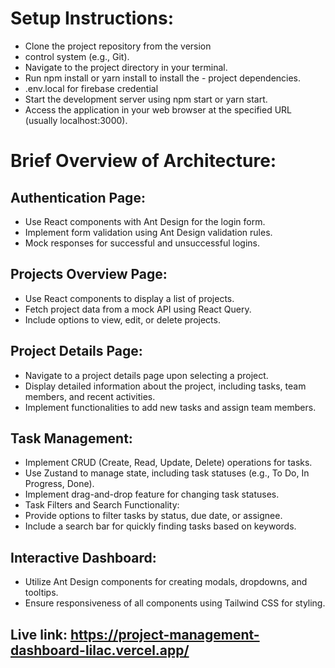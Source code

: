 # Setup Instructions:

- Clone the project repository from the version 
- control system (e.g., Git).
- Navigate to the project directory in your terminal.
- Run npm install or yarn install to install the - project dependencies.
- .env.local for firebase credential
- Start the development server using npm start or yarn start.
- Access the application in your web browser at the specified URL (usually localhost:3000).


# Brief Overview of Architecture:

## Authentication Page:
- Use React components with Ant Design for the login form.
- Implement form validation using Ant Design validation rules.
- Mock responses for successful and unsuccessful logins.
## Projects Overview Page:
- Use React components to display a list of projects.
- Fetch project data from a mock API using React Query.
- Include options to view, edit, or delete projects.
## Project Details Page:
- Navigate to a project details page upon selecting a project.
- Display detailed information about the project, including tasks, team members, and recent activities.
- Implement functionalities to add new tasks and assign team members.
## Task Management:
- Implement CRUD (Create, Read, Update, Delete) operations for tasks.
- Use Zustand to manage state, including task statuses (e.g., To Do, In Progress, Done).
- Implement drag-and-drop feature for changing task statuses.
- Task Filters and Search Functionality:
- Provide options to filter tasks by status, due date, or assignee.
- Include a search bar for quickly finding tasks based on keywords.
## Interactive Dashboard:
- Utilize Ant Design components for creating modals, dropdowns, and tooltips.
- Ensure responsiveness of all components using Tailwind CSS for styling.

## Live link: https://project-management-dashboard-lilac.vercel.app/